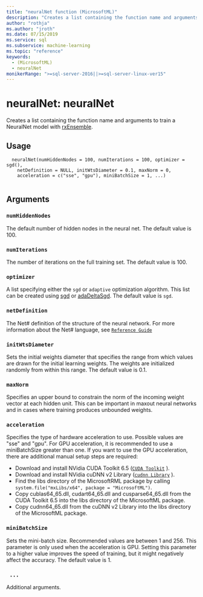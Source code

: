 ```yaml
---
title: "neuralNet function (MicrosoftML)"
description: "Creates a list containing the function name and arguments to train a NeuralNet model with rxEnsemble."
author: "rothja"
ms.author: "jroth"
ms.date: 07/15/2019
ms.service: sql
ms.subservice: machine-learning
ms.topic: "reference"
keywords:
  - (MicrosoftML)
  - neuralNet
monikerRange: ">=sql-server-2016||>=sql-server-linux-ver15"
---
```

 
 
 # neuralNet: neuralNet 
 
 
Creates a list containing the function name and arguments to train a
 NeuralNet model with [rxEnsemble](rxEnsemble.md).
 
 
 ## Usage

```   
  neuralNet(numHiddenNodes = 100, numIterations = 100, optimizer = sgd(),
    netDefinition = NULL, initWtsDiameter = 0.1, maxNorm = 0,
    acceleration = c("sse", "gpu"), miniBatchSize = 1, ...)
 
```
 
 ## Arguments

   
  
 ### `numHiddenNodes`
 The default number of hidden nodes in the neural net. The default value is 100. 
  
  
  
 ### `numIterations`
 The number of iterations on the full training set. The default value is 100. 
  
  
  
 ### `optimizer`
 A list specifying either the `sgd` or `adaptive` optimization algorithm. This list can be created using [sgd](optimizer.md) or [adaDeltaSgd](optimizer.md). The default value is `sgd`. 
  
  
  
 ### `netDefinition`
 The Net# definition of the structure of the neural network. For more information about the Net# language, see   [`Reference Guide`](/azure/machine-learning/classic/azure-ml-netsharp-reference-guide)  
  
  
  
 ### `initWtsDiameter`
 Sets the initial weights diameter that specifies  the range from which values are drawn for the initial learning weights.    The weights are initialized randomly from within this range. The default value is 0.1. 
  
  
  
 ### `maxNorm`
 Specifies an upper bound to constrain the norm of the incoming  weight vector at each hidden unit. This can be important in maxout neural networks and in cases where training produces unbounded weights. 
  
  
  
 ### `acceleration`
 Specifies the type of hardware acceleration to use.  Possible values are "sse" and "gpu".  For GPU acceleration, it is recommended to use a miniBatchSize greater than one.  If you want to use the GPU acceleration, there are additional manual setup steps are required:    
*  Download and install NVidia CUDA Toolkit 6.5  ([`CUDA Toolkit`](https://developer.nvidia.com/cuda-toolkit-65) ).  
*  Download and install NVidia cuDNN v2 Library  ([`cudnn Library`](https://developer.nvidia.com/rdp/cudnn-archive) ).  
*  Find the libs directory of the MicrosoftRML package by calling `system.file("mxLibs/x64", package = "MicrosoftML")`.  
*  Copy cublas64_65.dll, cudart64_65.dll and cusparse64_65.dll from the CUDA Toolkit 6.5 into the libs directory of the MicrosoftML package. 
*  Copy cudnn64_65.dll from the cuDNN v2 Library into the libs directory of the MicrosoftML package. 
 
  
  
  
 ### `miniBatchSize`
 Sets the mini-batch size. Recommended values are between  1 and 256. This parameter is only used when the acceleration is GPU. Setting  this parameter to a higher value improves the speed of training, but it might negatively affect the accuracy. The default value is 1. 
  
  
  
 ### ` ...`
 Additional arguments. 
  
 
 
 
